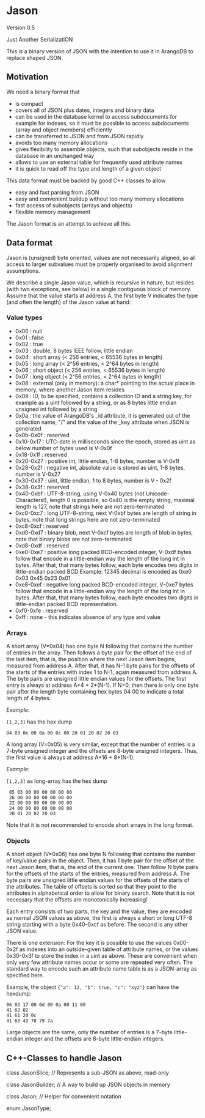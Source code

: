 Jason
=====

Version 0.5

Just Another SerializatiON

This is a binary version of JSON with the intention to use it in
ArangoDB to replace shaped JSON.

Motivation
----------

We need a binary format that

  - is compact
  - covers all of JSON plus dates, integers and binary data
  - can be used in the database kernel to access subdocuments for
    example for indexes, so it must be possible to access subdocuments
    (array and object members) efficiently
  - can be transferred to JSON and from JSON rapidly
  - avoids too many memory allocations
  - gives flexibility to assemble objects, such that subobjects reside
    in the database in an unchanged way
  - allows to use an external table for frequently used attribute names
  - it is quick to read off the type and length of a given object

This data format must be backed by good C++ classes to allow

  - easy and fast parsing from JSON
  - easy and convenient buildup without too many memory allocations
  - fast access of subobjects (arrays and objects)
  - flexible memory management

The Jason format is an attempt to achieve all this.

Data format
-----------

Jason is (unsigned) byte oriented, values are not necessarily aligned, so
all access to larger subvalues must be properly organised to avoid
alignment assumptions.

We describe a single Jason value, which is recursive in nature, but
resides (with two exceptions, see below) in a single contiguous block of
memory. Assume that the value starts at address A, the first byte V 
indicates the type (and often the length) of the Jason value at hand:

### Value types

  - 0x00      : null
  - 0x01      : false
  - 0x02      : true
  - 0x03      : double, 8 bytes IEEE follow, little endian
  - 0x04      : short array (< 256 entries, < 65536 bytes in length)
  - 0x05      : long array (< 2^56 entries, < 2^64 bytes in length)
  - 0x06      : short object (< 256 entries, < 65536 bytes in length)
  - 0x07      : long object (< 2^56 entries, < 2^64 bytes in length)
  - 0x08      : external (only in memory): a char* pointing to the actual
                place in memory, where another Jason item resides
  - 0x09      : ID, to be specified, contains a collection ID and a
                string key, for example as a uint followed by a string,
                or as 8 bytes little endian unsigned int followed by a
                string
  - 0x0a      : the value of ArangoDB's _id attribute, it is generated
                out of the collection name, "/" and the value of the
                _key attribute when JSON is generated
  - 0x0b-0x0f : reserved
  - 0x10-0x17 : UTC-date in milliseconds since the epoch, stored as uint
                as below number of bytes used is V-0x0f
  - 0x18-0x1f : reserved
  - 0x20-0x27 : positive int, little endian, 1-8 bytes, number is V-0x1f
  - 0x28-0x2f : negative int, absolute value is stored as uint, 1-8
                bytes, number is V-0x27
  - 0x30-0x37 : uint, little endian, 1 to 8 bytes, number is V - 0x2f
  - 0x38-0x3f : reserved
  - 0x40-0xbf : UTF-8-string, using V-0x40 bytes (not Unicode-Characters!), 
                length 0 is possible, so 0x40 is the empty string,
                maximal length is 127, note that strings here are not
                zero-terminated
  - 0xc0-0xc7 : long UTF-8-string, next V-0xbf bytes are length of string 
                in bytes, note that long strings here are not
                zero-terminated
  - 0xc8-0xcf : reserved
  - 0xd0-0xd7 : binary blob, next V-0xcf bytes are length of blob in bytes,
                note that binary blobs are not zero-terminated
  - 0xd8-0xdf : reserved
  - 0xe0-0xe7 : positive long packed BCD-encoded integer, V-0xdf bytes follow
                that encode in a little-endian way the length of the
                long int in bytes. After that, that many bytes follow,
                each byte encodes two digits in little-endian packed BCD
                Example: 12345 decimal is encoded as
                         0xe0 0x03 0x45 0x23 0x01
  - 0xe8-0xef : negative long packed BCD-encoded integer, V-0xe7 bytes
                follow that encode in a little-endian way the length of
                the long int in bytes. After that, that many bytes
                follow, each byte encodes two digits in little-endian
                packed BCD representation.
  - 0xf0-0xfe : reserved
  - 0xff      : none - this indicates absence of any type and value

### Arrays

A short array (V=0x04) has one byte N following that contains the number
of entries in the array. Then follows a byte pair for the offset of the
end of the last item, that is, the position where the next Jason item
begins, measured from address A. After that, it has N-1 byte pairs for
the offsets of the starts of the entries with index 1 to N-1, again
measured from address A. The byte pairs are unsigned little endian
values for the offsets. The first entry is always at address A+4 +
2*(N-1). If N=0, then there is only one byte pair after the length byte
containing hex bytes 04 00 to indicate a total length of 4 bytes.

*Example*:

`[1,2,3]` has the hex dump 

    04 03 0e 00 0a 00 0c 00 20 01 20 02 20 03

A long array (V=0x05) is very similar, except that the number of entries
is a 7-byte unsigned integer and the offsets are 8-byte unsigned integers.
Thus, the first value is always at address A+16 + 8*(N-1).

*Example*:

`[1,2,3]` as long-array has the hex dump

     05 03 00 00 00 00 00 00 
     26 00 00 00 00 00 00 00
     22 00 00 00 00 00 00 00
     24 00 00 00 00 00 00 00
     20 01 20 02 20 03

Note that it is not recommended to encode short arrays in the long format.


### Objects

A short object (V=0x06) has one byte N following that contains the
number of key/value pairs in the object. Then, it has 1 byte pair for
the offset of the next Jason item, that is, the end of the current one.
Then follow N byte pairs for the offsets of the starts of the entries,
measured from address A. The byte pairs are unsigned little endian
values for the offsets of the starts of the attributes. The table of
offsets is sorted so that they point to the attributes in alphabetical
order to allow for binary search. Note that it is not necessary that the
offsets are monotonically increasing!

Each entry consists of two parts, the key and the value, they are
encoded as normal JSON values as above, the first is always a short or
long UTF-8 string starting with a byte 0x40-0xcf as before. The second
is any other JSON value.

There is one extension: For the key it is possible to use the values
0x00-0x2f as indexes into an outside-given table of attribute names, or
the values 0x30-0x3f to store the index in a uint as above. These are
convenient when only very few attribute names occur or some are repeated
very often. The standard way to encode such an attribute name table is
as a JSON-array as specified here.

Example, the object `{"a": 12, "b": true, "c": "xyz"}` can have the hexdump:

    06 03 17 00 0d 00 0a 00 11 00
    41 62 02 
    41 61 20 0c 
    41 63 43 78 79 7a

Large objects are the same, only the number of entries is a 7-byte
little-endian integer and the offsets are 8-byte little-endian integers.


C++-Classes to handle Jason
--------------------------

class JasonSlice;   // Represents a sub-JSON as above, read-only

class JasonBuilder; // A way to build up JSON objects in memory

class Jason;       // Helper for convenient notation

enum JasonType;



